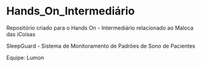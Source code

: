   # Hands_On_Intermediário
Repositório criado para o Hands On - Intermediário relacionado ao Maloca das iCoisas

SleepGuard - Sistema de Monitoramento de Padrões de Sono de Pacientes

Equipe: Lumon
